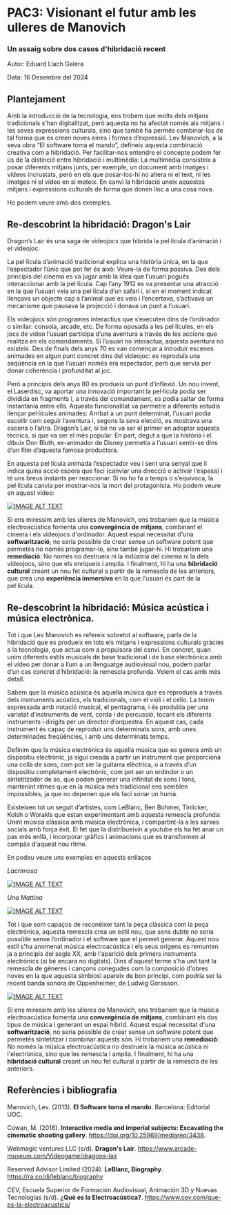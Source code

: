 # PAC3: Visionant el futur amb les ulleres de Manovich
### Un assaig sobre dos casos d'hibridació recent

Autor: Eduard Llach Galera

Data: 16 Desembre del 2024

## Plantejament

Amb la introducció de la tecnologia, ens trobem que molts dels mitjans tradicionals s’han digitalitzat, però aquesta no ha afectat només als mitjans i les seves expressions culturals, sino que també ha permés combinar-los de tal forma que es creen noves eines i formes d’expressió. Lev Manovich, a la seva obra “El software toma el mando”, defineix aquesta combinació creativa com a hibridació. Per facilitar-nos entendre el concepte podem fer ús de la distinció entre hibridació i multimèdia: La multimèdia consisteix a posar diferents mitjans junts, per exemple, un document amb imatges i vídeos incrustats, però en els que posar-los-hi no altera ni el text, ni les imatges ni el vídeo en si mateix. En canvi la hibridació uneix aquestes mitjans i expressions culturals de forma que donen lloc a una cosa nova.

Ho podem veure amb dos exemples. 

## Re-descobrint la hibridació: Dragon's Lair

Dragon’s Lair és una saga de videojocs que hibrida la pel·lícula d’animació i el videojoc.

La pel·lícula d’animació tradicional explica una història única, en la que l’espectador l’únic que pot fer és això: Veure-la de forma passiva. Des dels principis del cinema es va jugar amb la idea que l’usuari pogués interaccionar amb la pel·lícula. Cap l’any 1912 es va presentar una atracció en la que l’usuari veia una pel·lícula d’un safari i, si en el moment indicat llençava un objecte cap a l’animal que es veia i l’encertava, s’activava un mecanisme que pausava la projecció i donava un punt a l’usuari.

Els videojocs són programes interactius que s’executen dins de l’ordinador o similar: consola, arcade, etc. De forma oposada a les pel·lícules, en els jocs de vídeo l’usuari participa d’una aventura a través de les accions que realitza en els comandaments. Si l’usuari no interactua, aquesta aventura no existeix. Des de finals dels anys 70 es van començar a introduir escenes animades en algun punt concret dins del videojoc: es reproduïa una seqüència en la que l’usuari només era espectador, però que servia per donar coherència i profunditat al joc.

Però a principis dels anys 80 es produeix un punt d’inflexió. Un nou invent, el Laserdisc, va  aportar una innovació important:la pel·lícula podia ser dividida en fragments i, a través del comandament, es podia saltar de forma instantània entre ells.
Aquesta funcionalitat va permetre a diferents estudis llençar pel·lícules animades: Arribat a un punt determinat, l’usuari podia escollir com seguir l’aventura i, segons la seva elecció, es mostrava una escena o l’altra. Dragon’s Lair, si bé no va ser el primer en adoptar aquesta tècnica, si que va ser el més popular. En part, degut a que la història i el dibuix Don Bluth, ex-animador de Disney permetia a l’usuari sentir-se dins d’un film d’aquesta famosa productora. 

En aquesta pel·lícula animada l’espectador veu i sent una senyal que li indica quina acció espera que faci (canviar una direcció o activar l’espasa) i té uns breus instants per reaccionar. Si no ho fa a temps o s’equivoca, la pel·lícula canvia per mostrar-nos la mort del protagonista. Ho podem veure en aquest vídeo:

[![IMAGE ALT TEXT](http://img.youtube.com/vi/0nEFWVXmHNQ/0.jpg)](http://www.youtube.com/watch?v=0nEFWVXmHNQ "Dragon's Lair II: Time Warp (1991) (4K Upscale)")

Si ens miressim amb les ulleres de Manovich, ens trobariem que la música electroacústica fomenta una **convergència de mitjans**, combinant el cinema i els videojocs d'ordinador. Aquest espai necessitat d'una **softwarització**, no seria possible de crear sense un software potent que permetés no només programar-lo, sino també jugar-hi. Hi trobaríem una **remediació**: No només no destrueix ni la indústria del cinema ni la dels videojocs, sino que els enriqueix i amplia. I finalment, hi ha una **hibridació cultural** creant un nou fet cultural a partir de la remescla de les anteriors, que crea una **experiència immersiva** en la que l'usuari és part de la pel·lícula.

## Re-descobrint la hibridació: Música acústica i música electrònica.

Tot i que Lev Manovich es refereix sobretot al software, parla de la hibridació que es produeix en tots els mitjans i expressions culturals gràcies a la tecnologia, que actua com a propulsora del canvi. En concret, quan unim diferents estils musicals de base tradicional i de base electrònica amb el vídeo per donar a llum a un llenguatge audiovisual nou, podem parlar d’un cas concret d’hibridació: la remescla profunda. Veiem el cas amb més detall.

Sabem que la música acúsica és aquella música que es reprodueix a través dels instruments acústics, els tradicionals, com el violí i el cello. La tenim expressada amb notació musical, el pentagrama, i és produïda per una varietat d’instruments de vent, corda i de percussió, tocant els diferents instruments i dirigits per un director d’orquestra. En aquest cas, cada instrument és capaç de reproduir uns determinats sons, amb unes determinades freqüències, i amb uns determinats temps.

Definim que la música electrònica és aquella música que es genera amb un dispositiu electrònic, ja sigui creada a partir un instrument que proporciona una colla de sons, com pot ser la guitarra elèctrica, o a través d’un dispositiu completament electrònic, com pot ser un ordindor o un sintetitzador de so, que poden generar una infinitat de sons i tons, mantenint ritmes que en la música més tradicional ens semblen impossibles, ja que no depenen que els faci sonar un humà.

Existeixen tot un seguit d’artistes, com LeBlanc, Ben Bohmer, Tinlicker, Kolsh o Worakls que estan experimentant amb aquesta remescla profunda: Unint música clàssica amb música electrònica, i compartint-la a les xarxes socials amb força èxit. El fet que la distribueixin a youtube els ha fet anar un pas més enllà, i incorporar gràfics i animacions que es transformen al compàs d'aquest nou ritme.

En podeu veure uns exemples en aquests enllaços 

*Lacrimosa* 

[![IMAGE ALT TEXT](http://img.youtube.com/vi/sxgE8je65fU/0.jpg)](http://www.youtube.com/watch?v=sxgE8je65fU "Lacrimosa")

*Una Mattina*

[![IMAGE ALT TEXT](http://img.youtube.com/vi/BhJPcEmfM7M/0.jpg)](http://www.youtube.com/watch?v=BhJPcEmfM7M "Una Mattina")

Tot i que som capaços de reconèixer tant la peça clàssica com la peça electrònica, aquesta remescla crea un estil nou, que sens dubte no seria possible sense l’ordinador i el software que el permet generar. Aquest nou estil s'ha anomenat música electroacústica i els seus orígens es remunten ja a principis del segle XX, amb l'aparició dels primers instruments electrònics (si bé encara no digitals). Dins d'aquest terme s'ha unit tant la remescla de gèneres i cançons conegudes com la composició d'obres noves en la que aquesta simbiosi apareix de bon principi, com podria ser la recent banda sonora de Oppenheimer, de Ludwig Gorasson.

[![IMAGE ALT TEXT](http://img.youtube.com/vi/4JZ-o3iAJv4/0.jpg)](http://www.youtube.com/watch?v=4JZ-o3iAJv4 "Can you hear the music")

Si ens miressim amb les ulleres de Manovich, ens trobariem que la música electroacústica fomenta una **convergència de mitjans**, combinant els dos tipus de música i generant un espai híbrid. Aquest espai necessitat d'una **softwarització**, no seria possible de crear sense un software potent que permetés sintetitzar i combinar aquests són. Hi trobaríem una **remediació**: No només la música electroacústica no destrueix la música acústica ni l'electrònica, sino que les remescla i amplia. I finalment, hi ha una **hibridació cultural** creant un nou fet cultural a partir de la remescla de les anteriors.


## Referències i bibliografia

Manovich, Lev. (2013). **El Software toma el mando**. Barcelona: Editorial UOC.  

Cowan, M. (2018). **Interactive media and imperial subjects: Excavating the cinematic shooting gallery**. https://doi.org/10.25969/mediarep/3438.

Webmagic ventures LLC (s/d). **Dragon's Lair**. https://www.arcade-museum.com/Videogame/dragons-lair

Reserved Advisor Limited (2024). **LeBlanc, Biography**. https://ra.co/dj/leblanc/biography

CEV, Escuela Superior de Formación Audiovisual, Animación 3D y Nuevas Tecnologías (s/d). **¿Qué es la Electroacústica?**. https://www.cev.com/que-es-la-electroacustica/
